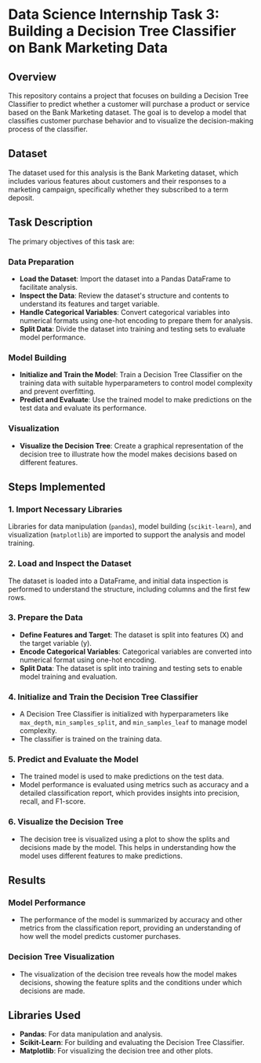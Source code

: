 # Data Science Internship Task 3: Building a Decision Tree Classifier on Bank Marketing Data

## Overview

This repository contains a project that focuses on building a Decision Tree Classifier to predict whether a customer will purchase a product or service based on the Bank Marketing dataset. The goal is to develop a model that classifies customer purchase behavior and to visualize the decision-making process of the classifier.

## Dataset

The dataset used for this analysis is the Bank Marketing dataset, which includes various features about customers and their responses to a marketing campaign, specifically whether they subscribed to a term deposit.

## Task Description

The primary objectives of this task are:

### Data Preparation

- **Load the Dataset**: Import the dataset into a Pandas DataFrame to facilitate analysis.
- **Inspect the Data**: Review the dataset's structure and contents to understand its features and target variable.
- **Handle Categorical Variables**: Convert categorical variables into numerical formats using one-hot encoding to prepare them for analysis.
- **Split Data**: Divide the dataset into training and testing sets to evaluate model performance.

### Model Building

- **Initialize and Train the Model**: Train a Decision Tree Classifier on the training data with suitable hyperparameters to control model complexity and prevent overfitting.
- **Predict and Evaluate**: Use the trained model to make predictions on the test data and evaluate its performance.

### Visualization

- **Visualize the Decision Tree**: Create a graphical representation of the decision tree to illustrate how the model makes decisions based on different features.

## Steps Implemented

### 1. Import Necessary Libraries

Libraries for data manipulation (`pandas`), model building (`scikit-learn`), and visualization (`matplotlib`) are imported to support the analysis and model training.

### 2. Load and Inspect the Dataset

The dataset is loaded into a DataFrame, and initial data inspection is performed to understand the structure, including columns and the first few rows.

### 3. Prepare the Data

- **Define Features and Target**: The dataset is split into features (X) and the target variable (y).
- **Encode Categorical Variables**: Categorical variables are converted into numerical format using one-hot encoding.
- **Split Data**: The dataset is split into training and testing sets to enable model training and evaluation.

### 4. Initialize and Train the Decision Tree Classifier

- A Decision Tree Classifier is initialized with hyperparameters like `max_depth`, `min_samples_split`, and `min_samples_leaf` to manage model complexity.
- The classifier is trained on the training data.

### 5. Predict and Evaluate the Model

- The trained model is used to make predictions on the test data.
- Model performance is evaluated using metrics such as accuracy and a detailed classification report, which provides insights into precision, recall, and F1-score.

### 6. Visualize the Decision Tree

- The decision tree is visualized using a plot to show the splits and decisions made by the model. This helps in understanding how the model uses different features to make predictions.

## Results

### Model Performance

- The performance of the model is summarized by accuracy and other metrics from the classification report, providing an understanding of how well the model predicts customer purchases.

### Decision Tree Visualization

- The visualization of the decision tree reveals how the model makes decisions, showing the feature splits and the conditions under which decisions are made.

## Libraries Used

- **Pandas**: For data manipulation and analysis.
- **Scikit-Learn**: For building and evaluating the Decision Tree Classifier.
- **Matplotlib**: For visualizing the decision tree and other plots.

